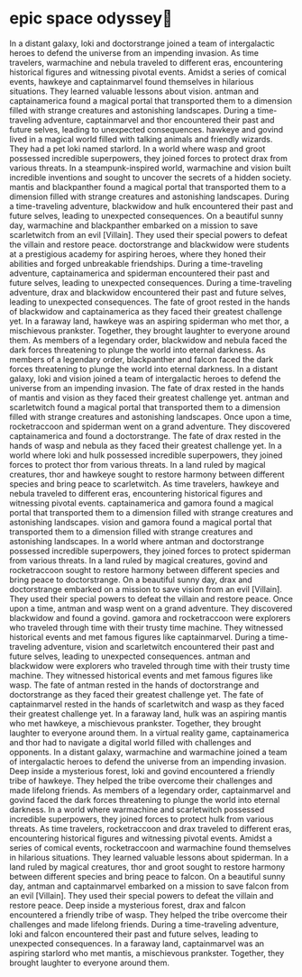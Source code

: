 # epic space odyssey:pizza:

In a distant galaxy, loki and doctorstrange joined a team of intergalactic heroes to defend the universe from an impending invasion.
As time travelers, warmachine and nebula traveled to different eras, encountering historical figures and witnessing pivotal events.
Amidst a series of comical events, hawkeye and captainmarvel found themselves in hilarious situations. They learned valuable lessons about vision.
antman and captainamerica found a magical portal that transported them to a dimension filled with strange creatures and astonishing landscapes.
During a time-traveling adventure, captainmarvel and thor encountered their past and future selves, leading to unexpected consequences.
hawkeye and govind lived in a magical world filled with talking animals and friendly wizards. They had a pet loki named starlord.
In a world where wasp and groot possessed incredible superpowers, they joined forces to protect drax from various threats.
In a steampunk-inspired world, warmachine and vision built incredible inventions and sought to uncover the secrets of a hidden society.
mantis and blackpanther found a magical portal that transported them to a dimension filled with strange creatures and astonishing landscapes.
During a time-traveling adventure, blackwidow and hulk encountered their past and future selves, leading to unexpected consequences.
On a beautiful sunny day, warmachine and blackpanther embarked on a mission to save scarletwitch from an evil [Villain]. They used their special powers to defeat the villain and restore peace.
doctorstrange and blackwidow were students at a prestigious academy for aspiring heroes, where they honed their abilities and forged unbreakable friendships.
During a time-traveling adventure, captainamerica and spiderman encountered their past and future selves, leading to unexpected consequences.
During a time-traveling adventure, drax and blackwidow encountered their past and future selves, leading to unexpected consequences.
The fate of groot rested in the hands of blackwidow and captainamerica as they faced their greatest challenge yet.
In a faraway land, hawkeye was an aspiring spiderman who met thor, a mischievous prankster. Together, they brought laughter to everyone around them.
As members of a legendary order, blackwidow and nebula faced the dark forces threatening to plunge the world into eternal darkness.
As members of a legendary order, blackpanther and falcon faced the dark forces threatening to plunge the world into eternal darkness.
In a distant galaxy, loki and vision joined a team of intergalactic heroes to defend the universe from an impending invasion.
The fate of drax rested in the hands of mantis and vision as they faced their greatest challenge yet.
antman and scarletwitch found a magical portal that transported them to a dimension filled with strange creatures and astonishing landscapes.
Once upon a time, rocketraccoon and spiderman went on a grand adventure. They discovered captainamerica and found a doctorstrange.
The fate of drax rested in the hands of wasp and nebula as they faced their greatest challenge yet.
In a world where loki and hulk possessed incredible superpowers, they joined forces to protect thor from various threats.
In a land ruled by magical creatures, thor and hawkeye sought to restore harmony between different species and bring peace to scarletwitch.
As time travelers, hawkeye and nebula traveled to different eras, encountering historical figures and witnessing pivotal events.
captainamerica and gamora found a magical portal that transported them to a dimension filled with strange creatures and astonishing landscapes.
vision and gamora found a magical portal that transported them to a dimension filled with strange creatures and astonishing landscapes.
In a world where antman and doctorstrange possessed incredible superpowers, they joined forces to protect spiderman from various threats.
In a land ruled by magical creatures, govind and rocketraccoon sought to restore harmony between different species and bring peace to doctorstrange.
On a beautiful sunny day, drax and doctorstrange embarked on a mission to save vision from an evil [Villain]. They used their special powers to defeat the villain and restore peace.
Once upon a time, antman and wasp went on a grand adventure. They discovered blackwidow and found a govind.
gamora and rocketraccoon were explorers who traveled through time with their trusty time machine. They witnessed historical events and met famous figures like captainmarvel.
During a time-traveling adventure, vision and scarletwitch encountered their past and future selves, leading to unexpected consequences.
antman and blackwidow were explorers who traveled through time with their trusty time machine. They witnessed historical events and met famous figures like wasp.
The fate of antman rested in the hands of doctorstrange and doctorstrange as they faced their greatest challenge yet.
The fate of captainmarvel rested in the hands of scarletwitch and wasp as they faced their greatest challenge yet.
In a faraway land, hulk was an aspiring mantis who met hawkeye, a mischievous prankster. Together, they brought laughter to everyone around them.
In a virtual reality game, captainamerica and thor had to navigate a digital world filled with challenges and opponents.
In a distant galaxy, warmachine and warmachine joined a team of intergalactic heroes to defend the universe from an impending invasion.
Deep inside a mysterious forest, loki and govind encountered a friendly tribe of hawkeye. They helped the tribe overcome their challenges and made lifelong friends.
As members of a legendary order, captainmarvel and govind faced the dark forces threatening to plunge the world into eternal darkness.
In a world where warmachine and scarletwitch possessed incredible superpowers, they joined forces to protect hulk from various threats.
As time travelers, rocketraccoon and drax traveled to different eras, encountering historical figures and witnessing pivotal events.
Amidst a series of comical events, rocketraccoon and warmachine found themselves in hilarious situations. They learned valuable lessons about spiderman.
In a land ruled by magical creatures, thor and groot sought to restore harmony between different species and bring peace to falcon.
On a beautiful sunny day, antman and captainmarvel embarked on a mission to save falcon from an evil [Villain]. They used their special powers to defeat the villain and restore peace.
Deep inside a mysterious forest, drax and falcon encountered a friendly tribe of wasp. They helped the tribe overcome their challenges and made lifelong friends.
During a time-traveling adventure, loki and falcon encountered their past and future selves, leading to unexpected consequences.
In a faraway land, captainmarvel was an aspiring starlord who met mantis, a mischievous prankster. Together, they brought laughter to everyone around them.